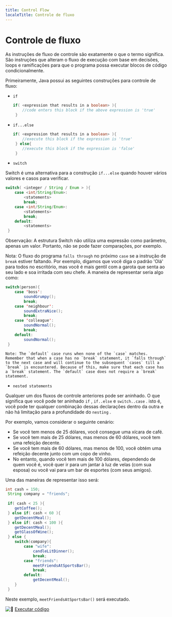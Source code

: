 ```yaml
---
title: Control Flow
localeTitle: Controle de fluxo
---
```

# Controle de fluxo

As instruções de fluxo de controle são exatamente o que o termo significa. São instruções que alteram o fluxo de execução com base em decisões, loops e ramificações para que o programa possa executar blocos de código condicionalmente.

Primeiramente, Java possui as seguintes construções para controle de fluxo:

*   `if`
    
    ```java
    if( <expression that results in a boolean> ){ 
        //code enters this block if the above expression is 'true' 
     } 
    
    ```
    
*   `if...else`
    
    ```java
    if( <expression that results in a boolean> ){ 
        //execute this block if the expression is 'true' 
     } else{ 
        //execute this block if the expression is 'false' 
     } 
    
    ```
    
*   `switch`
    

Switch é uma alternativa para a construção `if...else` quando houver vários valores e casos para verificar.

```java
switch( <integer / String / Enum > ){ 
    case <int/String/Enum>: 
        <statements> 
        break; 
    case <int/String/Enum>: 
        <statements> 
        break; 
    default: 
        <statements> 
 } 
```
Observação: A estrutura Switch não utiliza uma expressão como parâmetro, apenas um valor. Portanto, não se pode fazer comparações, por exemplo.

Nota: O fluxo do programa `falls through` no próximo `case` se a instrução de `break` estiver faltando. Por exemplo, digamos que você diga o padrão 'Olá' para todos no escritório, mas você é mais gentil com a garota que senta ao seu lado e soa irritada com seu chefe. A maneira de representar seria algo como:

```java
switch(person){ 
    case 'boss': 
        soundGrumpy(); 
        break; 
    case 'neighbour': 
        soundExtraNice(); 
        break; 
    case 'colleague': 
        soundNormal(); 
        break; 
    default: 
        soundNormal(); 
 } 
```

```
Note: The `default` case runs when none of the `case` matches. Remember that when a case has no `break` statement, it `falls through` to the next case and will continue to the subsequent `cases` till a `break` is encountered. Because of this, make sure that each case has a `break` statement. The `default` case does not require a `break` statement. 
```

*   `nested statements`

Qualquer um dos fluxos de controle anteriores pode ser aninhado. O que significa que você pode ter aninhado `if` , `if..else` e `switch..case` . isto é, você pode ter qualquer combinação dessas declarações dentro da outra e não há limitação para a profundidade do `nesting` .

Por exemplo, vamos considerar o seguinte cenário:

*   Se você tem menos de 25 dólares, você consegue uma xícara de café.
*   Se você tem mais de 25 dólares, mas menos de 60 dólares, você tem uma refeição decente.
*   Se você tem mais de 60 dólares, mas menos de 100, você obtém uma refeição decente junto com um copo de vinho.
*   No entanto, quando você tem mais de 100 dólares, dependendo de quem você é, você quer ir para um jantar à luz de velas (com sua esposa) ou você vai para um bar de esportes (com seus amigos).

Uma das maneiras de representar isso será:

```java
int cash = 150; 
 String company = "friends"; 
 
 if( cash < 25 ){ 
    getCoffee(); 
 } else if( cash < 60 ){ 
    getDecentMeal(); 
 } else if( cash < 100 ){ 
    getDecentMeal(); 
    getGlassOfWine(); 
 } else { 
    switch(company){ 
        case "wife": 
            candleLitDinner(); 
            break; 
        case "friends": 
            meetFriendsAtSportsBar(); 
            break; 
        default: 
            getDecentMeal(); 
    } 
 } 
```

Neste exemplo, `meetFriendsAtSportsBar()` será executado.

![:rocket:](https://forum.freecodecamp.org/images/emoji/emoji_one/rocket.png?v=2 ":foguete:") [Executar código](https://repl.it/CJZi/1)
